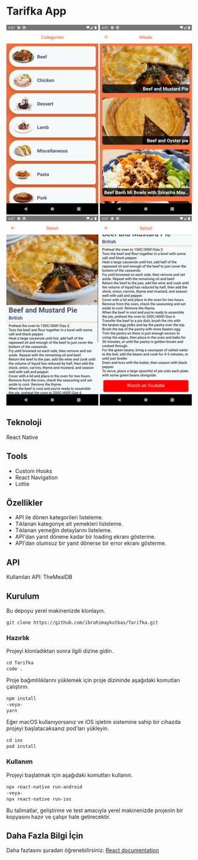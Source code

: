 # Tarifka App

<img src="images/ss.png" height="500"> <img src="images/ss1.png" height="500"> <img src="images/ss2.png" height="500"> <img src="images/ss3.png" height="500"> 

## Teknoloji

React Native

## Tools

- Custom Hooks
- React Navigation
- Lottie

## Özellikler

- API ile dönen kategorileri listeleme.
- Tıklanan kategoriye ait yemekleri listeleme.
- Tıklanan yemeğin detaylarını listeleme.
- API'dan yanıt dönene kadar bir loading ekranı gösterme.
- API'dan olumsuz bir yanıt dönerse bir error ekranı gösterme.

## API

Kullanılan API: TheMealDB

## Kurulum

Bu depoyu yerel makinenizde klonlayın.

```
git clone https://github.com/ibrahimaykutbas/Tarifka.git
```

### Hazırlık

Projeyi klonladıktan sonra ilgili dizine gidin.

```
cd Tarifka
code .
```

Proje bağımlılıklarını yüklemek için proje dizininde aşağıdaki komutları çalıştırın.

```
npm install
-veya-
yarn
```

Eğer macOS kullanıyorsanız ve iOS işletim sistemine sahip bir cihazda projeyi başlatacaksanız pod'ları yükleyin.

```
cd ios
pod install
```

### Kullanım

Projeyi başlatmak için aşağıdaki komutları kullanın.

```
npx react-native run-android
-veya-
npx react-native run-ios
```

Bu talimatlar, geliştirme ve test amacıyla yerel makinenizde projenin bir kopyasını hazır ve çalışır hale getirecektir.

## Daha Fazla Bilgi İçin

Daha fazlasını şuradan öğrenebilirsiniz: [React documentation](https://reactnative.dev/)
